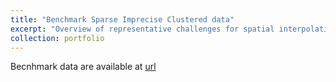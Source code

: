 ```yaml
---
title: "Benchmark Sparse Imprecise Clustered data"
excerpt: "Overview of representative challenges for spatial interpolation<br/><img src='/images/SIC_Houses_Loiret.png'>"
collection: portfolio
---
```


Becnhmark data are available at [url](https://github.com/anrhouses/anrhouses-cases/tree/main/SyntheticCases)
